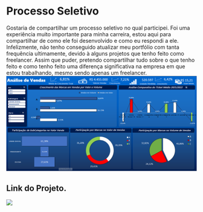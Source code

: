 # Processo Seletivo
Gostaria de compartilhar um processo seletivo no qual participei. Foi uma experiência muito importante para minha carreira, estou aqui para compartilhar de como ele foi desenvolvido e como eu respondi a ele. Infelizmente, não tenho conseguido atualizar meu portfólio com tanta frequência ultimamente, devido à alguns projetos que tenho feito como freelancer. Assim que puder, pretendo compartilhar tudo sobre o que tenho feito e como tenho feito uma diferença significativa na empresa em que estou trabalhando, mesmo sendo apenas um freelancer.
![alt text](image.png)


## Link do Projeto.
<div align="left">  
<a href="https://github.com/felipefagion/projeto_excel/blob/main/dashboardexcel.ipynb" target="_blank"><img src="https://img.shields.io/badge/Go-00ADD8?style=for-the-badge&logo=go&logoColor=white"</a>
